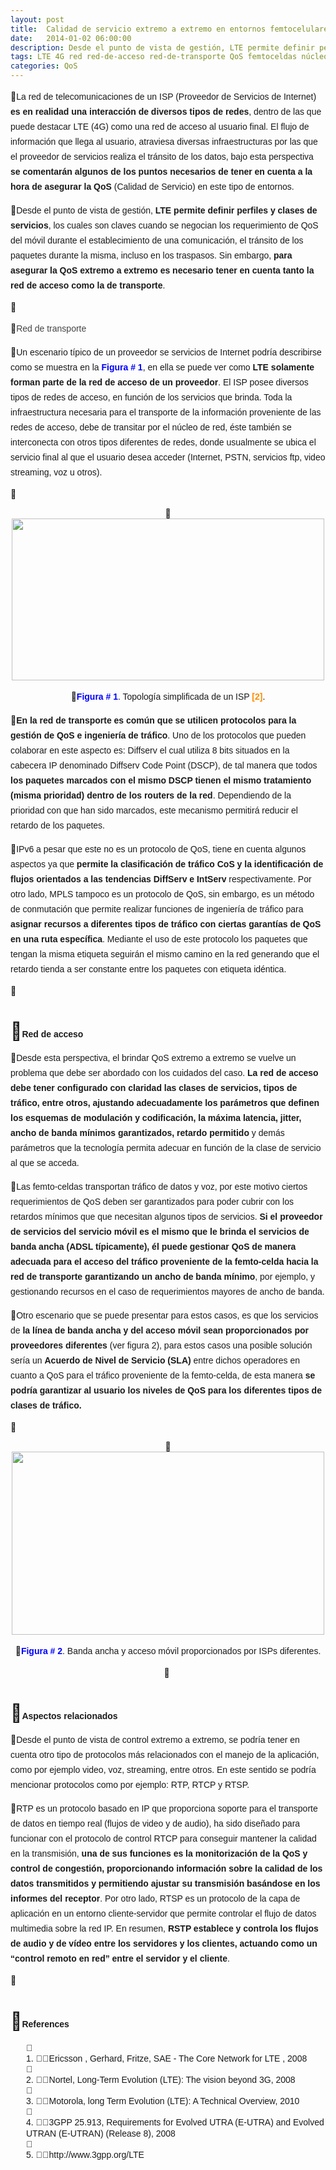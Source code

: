 ```yaml
---
layout: post
title:  Calidad de servicio extremo a extremo en entornos femtocelulares
date:   2014-01-02 06:00:00
description: Desde el punto de vista de gestión, LTE permite definir perfiles y clases de servicios, los cuales son claves cuando se negocian los requerimiento de QoS del móvil durante el establecimiento de una comunicación, el tránsito de los paquetes durante la misma, incluso en los traspasos. Sin embargo, para asegurar la QoS extremo a extremo es necesario tener en cuenta tanto la red de acceso como la de transporte. La red de acceso debe tener configurado con claridad las clases de servicios, tipos de tráfico, entre otros, ajustando adecuadamente los parámetros que definen los esquemas de modulación y codificación, la máxima latencia, jitter, ancho de banda mínimos garantizados, retardo permitido y demás parámetros que la tecnología permita adecuar en función de la clase de servicio al que se acceda.
tags: LTE 4G red red-de-acceso red-de-transporte QoS femtoceldas núcleo-de-red RTCP RTP RTSP
categories: QoS
---
```

<p style="margin-bottom: 0in">
<span style="font-family: arial, helvetica, sans-serif; font-size: 14px; line-height: 24px;">La red de telecomunicaciones de un ISP (Proveedor de Servicios de Internet) </span><b style="font-family: arial, helvetica, sans-serif; font-size: 14px; line-height: 24px;">es en realidad una interacción de diversos tipos de redes</b><span style="font-family: arial, helvetica, sans-serif; font-size: 14px; line-height: 24px;">, dentro de las que puede destacar LTE (4G) como una red de acceso al usuario final. El flujo de información que llega al usuario, atraviesa diversas infraestructuras por las que el proveedor de servicios realiza el tránsito de los datos, bajo esta perspectiva </span><b style="font-family: arial, helvetica, sans-serif; font-size: 14px; line-height: 24px;">se comentarán algunos de los puntos necesarios de tener en cuenta a la hora de asegurar la QoS</b><span style="font-family: arial, helvetica, sans-serif; font-size: 14px; line-height: 24px;"> (Calidad de Servicio) en este tipo de entornos.</span></p>
<p style="margin-bottom: 0in">
<span style="font-family: arial, helvetica, sans-serif; font-size: 14px; line-height: 24px;">Desde el punto de vista de gestión, </span><b style="font-family: arial, helvetica, sans-serif; font-size: 14px; line-height: 24px;">LTE permite definir perfiles y clases de servicios</b><span style="font-family: arial, helvetica, sans-serif; font-size: 14px; line-height: 24px;">, los cuales son claves cuando se negocian los requerimiento de QoS del móvil durante el establecimiento de una comunicación, el tránsito de los paquetes durante la misma, incluso en los traspasos. Sin embargo, </span><b style="font-family: arial, helvetica, sans-serif; font-size: 14px; line-height: 24px;">para asegurar la QoS extremo a extremo es necesario tener en cuenta tanto la red de acceso como la de transporte</b><span style="font-family: arial, helvetica, sans-serif; font-size: 14px; line-height: 24px;">.</span></p>
<p style="margin-bottom: 0in">
&nbsp;</p>
<p style="margin-bottom: 0in">
<span style="font-family: arial, helvetica, sans-serif; font-size: 14px; color: rgb(68, 68, 68); line-height: 24px;">Red de transporte</span></p>
<p style="margin-bottom: 0in">
<span style="font-family: arial, helvetica, sans-serif; font-size: 14px; line-height: 24px;">Un escenario típico de un proveedor se servicios de Internet podría describirse como se muestra en la <span style="color:#0000ff;"><strong>Figura # 1</strong></span>, en ella se puede ver como </span><b style="font-family: arial, helvetica, sans-serif; font-size: 14px; line-height: 24px;">LTE solamente forman parte de la red de acceso de un proveedor</b><span style="font-family: arial, helvetica, sans-serif; font-size: 14px; line-height: 24px;">. El ISP posee diversos tipos de redes de acceso, en función de los servicios que brinda. Toda la infraestructura necesaria para el transporte de la información proveniente de las redes de acceso, debe de transitar por el núcleo de red, éste también se interconecta con otros tipos diferentes de redes, donde usualmente se ubica el servicio final al que el usuario desea acceder (Internet, PSTN, servicios ftp, video streaming, voz u otros).</span></p>
<p style="margin-bottom: 0in">
&nbsp;</p>
<p style="margin-bottom: 0in; text-align: center;">
<img alt="" src="images/TICs/quality-of-service-end-to-end-in-femto-cells-environments/1.jpg" style="height: 259px; width: 500px;" /></p>
<p style="margin-bottom: 0in; text-align: center;">
<span style="font-family: arial, helvetica, sans-serif; font-size: 14px; line-height: 24px;"><span style="color:#0000ff;"><strong>Figura # 1</strong></span>. Topología simplificada de un ISP <span style="color:#ff8c00;"><strong>[2]</strong></span>.</span></p>

<p style="margin-bottom: 0in">
<b style="font-family: arial, helvetica, sans-serif; font-size: 14px; line-height: 24px;">En la red de transporte es común que se utilicen protocolos para la gestión de QoS e ingeniería de tráfico</b><span style="font-family: arial, helvetica, sans-serif; font-size: 14px; line-height: 24px;">. Uno de los protocolos que pueden colaborar en este aspecto es: Diffserv el cual utiliza 8 bits situados en la cabecera IP denominado Diffserv Code Point (DSCP), de tal manera que todos </span><b style="font-family: arial, helvetica, sans-serif; font-size: 14px; line-height: 24px;">los paquetes marcados con el mismo DSCP tienen el mismo tratamiento (misma prioridad) dentro de los routers de la red</b><span style="font-family: arial, helvetica, sans-serif; font-size: 14px; line-height: 24px;">. Dependiendo de la prioridad con que han sido marcados, este mecanismo permitirá reducir el retardo de los paquetes.</span></p>
<p style="margin-bottom: 0in">
<span style="font-family: arial, helvetica, sans-serif; font-size: 14px; line-height: 24px;">IPv6 a pesar que este no es un protocolo de QoS, tiene en cuenta algunos aspectos ya que </span><b style="font-family: arial, helvetica, sans-serif; font-size: 14px; line-height: 24px;">permite la clasificación de tráfico CoS y la identificación de flujos orientados a las tendencias DiffServ e IntServ</b><span style="font-family: arial, helvetica, sans-serif; font-size: 14px; line-height: 24px;"> respectivamente. Por otro lado, MPLS tampoco es un protocolo de QoS, sin embargo, es un método de conmutación que permite realizar funciones de ingeniería de tráfico para </span><b style="font-family: arial, helvetica, sans-serif; font-size: 14px; line-height: 24px;">asignar recursos a diferentes tipos de tráfico con ciertas garantías de QoS en una ruta específica</b><span style="font-family: arial, helvetica, sans-serif; font-size: 14px; line-height: 24px;">. Mediante el uso de este protocolo los paquetes que tengan la misma etiqueta seguirán el mismo camino en la red generando que el retardo tienda a ser constante entre los paquetes con etiqueta idéntica.</span></p>
<p style="margin-bottom: 0in">
&nbsp;</p>
<h1 style="margin-bottom: 0in;">
<span style="font-size:14px;"><span style="font-family:arial,helvetica,sans-serif;">Red de acceso</span></span></h1>
<p style="margin-bottom: 0in">
<span style="font-family: arial, helvetica, sans-serif; font-size: 14px; line-height: 24px;">Desde esta perspectiva, el brindar QoS extremo a extremo se vuelve un problema que debe ser abordado con los cuidados del caso. </span><b style="font-family: arial, helvetica, sans-serif; font-size: 14px; line-height: 24px;">La red de acceso debe tener configurado con claridad las clases de servicios, tipos de tráfico, entre otros, ajustando adecuadamente los parámetros que definen los esquemas de modulación y codificación, la máxima latencia, jitter, ancho de banda mínimos garantizados, retardo permitido</b><span style="font-family: arial, helvetica, sans-serif; font-size: 14px; line-height: 24px;"> y demás parámetros que la tecnología permita adecuar en función de la clase de servicio al que se acceda.</span></p>
<p style="margin-bottom: 0in">
<span style="font-family: arial, helvetica, sans-serif; font-size: 14px; line-height: 24px;">Las femto-celdas transportan tráfico de datos y voz, por este motivo ciertos requerimientos de QoS deben ser garantizados para poder cubrir con los retardos mínimos que que necesitan algunos tipos de servicios. </span><b style="font-family: arial, helvetica, sans-serif; font-size: 14px; line-height: 24px;">Si el proveedor de servicios del servicio móvil es el mismo que le brinda el servicios de banda ancha (ADSL típicamente), él puede gestionar QoS de manera adecuada para el acceso del tráfico proveniente de la femto-celda hacia la red de transporte garantizando un ancho de banda mínimo</b><span style="font-family: arial, helvetica, sans-serif; font-size: 14px; line-height: 24px;">, por ejemplo, y gestionando recursos en el caso de requerimientos mayores de ancho de banda.</span></p>
<p style="margin-bottom: 0in">
<span style="font-family: arial, helvetica, sans-serif; font-size: 14px; line-height: 24px;">Otro escenario que se puede presentar para estos casos, es que los servicios de </span><b style="font-family: arial, helvetica, sans-serif; font-size: 14px; line-height: 24px;">la línea de banda ancha y del acceso móvil sean proporcionados por proveedores diferentes</b><span style="font-family: arial, helvetica, sans-serif; font-size: 14px; line-height: 24px;"> (ver figura 2), para estos casos una posible solución sería un </span><b style="font-family: arial, helvetica, sans-serif; font-size: 14px; line-height: 24px;">Acuerdo de Nivel de Servicio (SLA)</b><span style="font-family: arial, helvetica, sans-serif; font-size: 14px; line-height: 24px;"> entre dichos operadores en cuanto a QoS para el tráfico proveniente de la femto-celda, de esta manera </span><b style="font-family: arial, helvetica, sans-serif; font-size: 14px; line-height: 24px;">se podría garantizar al usuario los niveles de QoS para los diferentes tipos de clases de tráfico.</b></p>
<p style="margin-bottom: 0in">
&nbsp;</p>
<p style="margin-bottom: 0in; text-align: center;">
<img alt="" src="images/TICs/quality-of-service-end-to-end-in-femto-cells-environments/2.jpg" style="height: 293px; width: 500px;" /></p>
<p style="margin-bottom: 0in; text-align: center;">
<span style="font-family: arial, helvetica, sans-serif; font-size: 14px; line-height: 24px;"><strong><span style="color:#0000ff;">Figura # 2</span></strong>. Banda ancha y acceso móvil proporcionados por ISPs diferentes.</span></p>
<p style="margin-bottom: 0in; text-align: center;">
&nbsp;</p>
<h1 style="margin-bottom: 0in;">
<span style="font-family: arial, helvetica, sans-serif; font-size: 14px; line-height: 24px;">Aspectos relacionados</span></h1>
<p style="margin-bottom: 0in">
<span style="font-family: arial, helvetica, sans-serif; font-size: 14px; line-height: 24px;">Desde el punto de vista de control extremo a extremo, se podría tener en cuenta otro tipo de protocolos más relacionados con el manejo de la aplicación, como por ejemplo video, voz, streaming, entre otros. En este sentido se podría mencionar protocolos como por ejemplo: RTP, RTCP y RTSP.</span></p>
<p style="margin-bottom: 0in">
<span style="font-family: arial, helvetica, sans-serif; font-size: 14px; line-height: 24px;">RTP es un protocolo basado en IP que proporciona soporte para el transporte de datos en tiempo real (flujos de video y de audio), ha sido diseñado para funcionar con el protocolo de control RTCP para conseguir mantener la calidad en la transmisión, </span><b style="font-family: arial, helvetica, sans-serif; font-size: 14px; line-height: 24px;">una de sus funciones es la monitorización de la QoS y control de congestión, proporcionando información sobre la calidad de los datos transmitidos y permitiendo ajustar su transmisión basándose en los informes del receptor</b><span style="font-family: arial, helvetica, sans-serif; font-size: 14px; line-height: 24px;">. Por otro lado, RTSP es un protocolo de la capa de aplicación en un entorno cliente-servidor que permite controlar el flujo de datos multimedia sobre la red IP. En resumen, </span><b style="font-family: arial, helvetica, sans-serif; font-size: 14px; line-height: 24px;">RSTP establece y controla los flujos de audio y de vídeo entre los servidores y los clientes, actuando como un “control remoto en red” entre el servidor y el cliente</b><span style="font-family: arial, helvetica, sans-serif; font-size: 14px; line-height: 24px;">.</span></p>
<p>
&nbsp;</p>
<h1>
<span style="font-size:14px;"><span style="font-family:arial,helvetica,sans-serif;">References</span></span></h1>
<ol style="padding: 0px; margin: 0px 0px 9px 25px; list-style-position: inside; list-style-image: initial; font-family: Arial, Helvetica, sans-serif;">
<li style="line-height: 18px;">
<span style="font-size:14px;"><span style="font-family:arial,helvetica,sans-serif;">Ericsson , Gerhard, Fritze, SAE - The Core Network for LTE , 2008</span></span></li>
<li style="line-height: 18px;">
<span style="font-size:14px;"><span style="font-family:arial,helvetica,sans-serif;">Nortel, Long-Term Evolution (LTE): The vision beyond 3G, 2008</span></span></li>
<li style="line-height: 18px;">
<span style="font-size:14px;"><span style="font-family:arial,helvetica,sans-serif;">Motorola, long Term Evolution (LTE): A Technical Overview, 2010</span></span></li>
<li style="line-height: 18px;">
<span style="font-size:14px;"><span style="font-family:arial,helvetica,sans-serif;">3GPP 25.913, Requirements for Evolved UTRA (E-UTRA) and Evolved UTRAN (E-UTRAN) (Release 8), 2008</span></span></li>
<li style="line-height: 18px;">
<span style="font-size:14px;"><span style="font-family:arial,helvetica,sans-serif;"><a href="http://www.3gpp.org/LTE" style="font-family: arial, helvetica, sans-serif; font-size: 14px; line-height: 18px; text-decoration: none;">http://www.3gpp.org/LTE</a></span></span></li>
</ol>